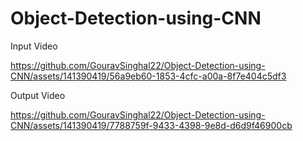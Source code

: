 # Object-Detection-using-CNN

Input Video


https://github.com/GouravSinghal22/Object-Detection-using-CNN/assets/141390419/56a9eb60-1853-4cfc-a00a-8f7e404c5df3


Output Video


https://github.com/GouravSinghal22/Object-Detection-using-CNN/assets/141390419/7788759f-9433-4398-9e8d-d6d9f46900cb
